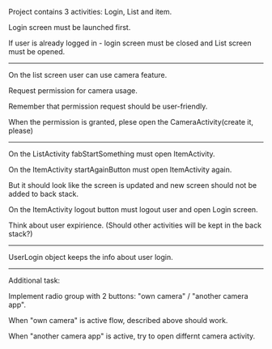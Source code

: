 Project contains 3 activities: Login, List and item.

Login screen must be launched first.

If user is already logged in - login screen must be closed and List screen must be opened.
_____________

On the list screen user can use camera feature.

Request permission for camera usage.

Remember that permission request should be user-friendly. 

When the permission is granted, plese open the CameraActivity(create it, please)
_____________

On the ListActivity fabStartSomething must open ItemActivity.

On the ItemActivity startAgainButton must open ItemActivity again.

But it should look like the screen is updated and new screen should not be added to back stack.

On the ItemActivity logout button must logout user and open Login screen.

Think about user expirience. (Should other activities will be kept in the back stack?)
_____________


UserLogin object keeps the info about user login.
_____________

Additional task:

Implement radio group with 2 buttons: "own camera" / "another camera app".

When "own camera" is active flow, described above should work.

When "another camera app" is active, try to open differnt camera activity.
